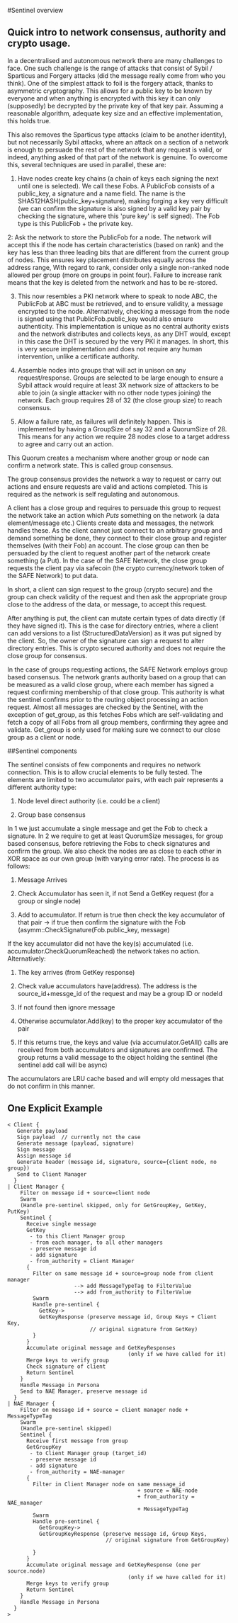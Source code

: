 #Sentinel overview

## Quick intro to network consensus, authority and crypto usage.

In a decentralised and autonomous network there are many challenges to face. One such challenge is the range of attacks that consist of Sybil / Sparticus and Forgery attacks (did the message really come from who you think). One of the simplest attack to foil is the forgery attack, thanks to asymmetric cryptography. This allows for a public key to be known by everyone and when anything is encrypted with this key it can only (supposedly) be decrypted by the private key of that key pair. Assuming a reasonable algorithm, adequate key size and an effective implementation, this holds true.

This also removes the Sparticus type attacks (claim to be another identity), but not necessarily Sybil attacks, where an attack on a section of a network is enough to persuade the rest of the network that any request is valid, or indeed, anything asked of that part of the network is genuine. To overcome this, several techniques are used in parallel, these are:

1. Have nodes create key chains (a chain of keys each signing the next until one is selected). We call these Fobs. A PublicFob consists of a public_key, a signature and a name field. The name is the SHA512HASH(public_key+signature), making forging a key very difficult (we can confirm the signature is also signed by a valid key pair by checking the signature, where this 'pure key' is self signed). The Fob type is this PublicFob + the private key.

2: Ask the network to store the PublicFob for a node. The network will accept this if the node has certain characteristics (based on rank) and the key has less than three leading bits that are different from the current group of nodes. This ensures key placement distributes equally across the address range, With regard to rank, consider only a single non-ranked node allowed per group (more on groups in point four). Failure to increase rank means that the key is deleted from the network and has to be re-stored.

3. This now resembles a PKI network where to speak to node ABC, the PublicFob at ABC must be retrieved, and to ensure validity, a message encrypted to the node. Alternatively, checking a message from the node is signed using that PublicFob.public_key would also ensure authenticity. This implementation is unique as no central authority exists and the network distributes and collects keys, as any DHT would, except in this case the DHT is secured by the very PKI it manages. In short, this is very secure implementation and does not require any human intervention, unlike a certificate authority.

4. Assemble nodes into groups that will act in unison on any request/response. Groups are selected to be large enough to ensure a Sybil attack would require at least 3X network size of attackers to be able to join (a single attacker with no other node types joining) the network. Each group requires 28 of 32 (the close group size) to reach consensus. 

5. Allow a failure rate, as failures will definitely happen. This is implemented by having a GroupSize of say 32 and a QuorumSize of 28. This means for any action we require 28 nodes close to a target address to agree and carry out an action.

This Quorum creates a mechanism where another group or node can confirm a network state. This is called group consensus.

The group consensus provides the network a way to request or carry out actions and ensure requests are valid and actions completed. This is required as the network is self regulating and autonomous.

A client has a close group and requires to persuade this group to request the network take an action which *Puts* something on the network (a data element/message etc.) Clients create data and messages, the network handles these. As the client cannot just connect to an arbitrary group and demand something be done, they connect to their close group and register themselves (with their Fob) an account. The close group can then be persuaded by the client to request another part of the network create something (a Put). In the case of the SAFE Network, the close group requests the client pay via safecoin (the crypto currency/network token of the SAFE Network) to put data.

In short, a client can sign request to the group (crypto secure) and the group can check validity of the request and then ask the appropriate group close to the address of the data, or message, to accept this request.

After anything is put, the client can mutate certain types of data directly (if they have signed it). This is the case for directory entries, where a client can add versions to a list (StructuredDataVersion) as it was put signed by the client. So, the owner of the signature can sign a request to alter directory entries. This is crypto secured authority and does not require the close group for consensus.

In the case of groups requesting actions, the SAFE Network employs group based consensus. The network grants authority based on a group that can be measured as a valid close group, where each member has signed a request confirming membership of that close group. This authority is what the sentinel confirms prior to the routing object processing an action request. Almost all messages are checked by the Sentinel, with the exception of get_group, as this fetches Fobs which are self-validating and fetch a copy of all Fobs from all group members, confirming they agree and validate. Get_group is only used for making sure we connect to our close group as a client or node.  

##Sentinel components

The sentinel consists of few components and requires no network connection. This is to allow crucial elements to be fully tested. The elements are limited to two accumulator pairs, with each pair represents a different authority type:

1. Node level direct authority (i.e. could be a client)

2. Group base consensus

In 1 we just accumulate a single message and get the Fob to check a signature.
In 2 we require to get at least QuorumSize messages, for group based consensus, before retrieving the Fobs to check signatures and confirm the group. We also check the nodes are as close to each other in XOR space as our own group (with varying error rate). The process is as follows:

1. Message Arrives

2. Check Accumulator has seen it, if not Send a GetKey request (for a group or single node)

3. Add to accumulator. If return is true then check the key accumulator of that pair -> if true then confirm the signature with the Fob (asymm::CheckSignature(Fob.public_key, message)

If the key accumulator did not have the key(s) accumulated (i.e. accumulator.CheckQuorumReached) the network takes no action. Alternatively: 

1. The key arrives (from GetKey response)

2. Check value accumulators have(address). The address is the source_id+messge_id of the request and may be a group ID or nodeId

3. If not found then ignore message

4. Otherwise accumulator.Add(key) to the proper key accumulator of the pair

5. If this returns true, the keys and value (via accumulator.GetAll() calls are received from both accumulators and signatures are confirmed. The group  returns a valid message to the object holding the sentinel (the sentinel add call will be async)

The accumulators are LRU cache based and will empty old messages that do not confirm in this manner.

## One Explicit Example

    < Client {
       Generate payload
       Sign payload  // currently not the case
       Generate message (payload, signature)
       Sign message
       Assign message id
       Generate header (message id, signature, source={client node, no group})
       Send to Client Manager
      }
    | Client Manager {
        Filter on message id + source=client node
        Swarm
        (Handle pre-sentinel skipped, only for GetGroupKey, GetKey, PutKey)
        Sentinel {
          Receive single message
          GetKey
           - to this Client Manager group
           - from each manager, to all other managers
           - preserve message id
           - add signature
           - from_authority = Client Manager
          {
            Filter on same message id + source=group node from client manager
                         --> add MessageTypeTag to FilterValue
                         --> add from_authority to FilterValue
            Swarm
            Handle pre-sentinel {
              GetKey->
              GetKeyResponse (preserve message id, Group Keys + Client Key,
                              // original signature from GetKey)
            }
          }
          Accumulate original message and GetKeyResponses
                                          (only if we have called for it)
          Merge keys to verify group
          Check signature of client
          Return Sentinel
        }
        Handle Message in Persona
        Send to NAE Manager, preserve message id
      }
    | NAE Manager {
        Filter on message id + source = client manager node + MessageTypeTag
        Swarm
        (Handle pre-sentinel skipped)
        Sentinel {
          Receive first message from group
          GetGroupKey
           - to Client Manager group (target_id)
           - preserve message id
           - add signature
           - from_authority = NAE-manager
          {
            Filter in Client Manager node on same message_id
                                             + source = NAE-node
                                             + from_authority = NAE_manager
                                             + MessageTypeTag
            Swarm
            Handle pre-sentinel {
              GetGroupKey->
              GetGroupKeyResponse (preserve message id, Group Keys,
                                   // original signature from GetGroupKey)

            }
          }
          Accumulate original message and GetKeyResponse (one per source.node)
                                          (only if we have called for it)
          Merge keys to verify group
          Return Sentinel
        }
        Handle Message in Persona
      }
    >
